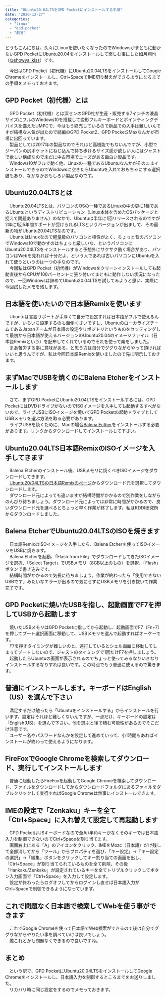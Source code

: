 ```yaml
---
title: "Ubuntu20.04LTSをGPD Pocketにインストールする手順"
date: "2020-12-27"
categories: 
  - "linux"
  - "gpd-pocket"
  - "戯言"
---
```


どうもこんにちは、久々にLinuxを使いたくなったのでWindowsがまともに動かないGPD PocketにUbuntu20.04をインストールして楽しむ事にした如月翔也（[@showya\_kiss](http://twitter.com/showya_kiss)）です。  
  
　今日はGPD Pocket（初代機）にUbuntu20.04LTSをインストールしてGoogle Chromeをインストールし、Ctrl+SpaceでIME切り替えができるようになるまでの手順をメモっておきます。  

## GPD Pocket（初代機）とは

　GPD Pocket（初代機）とは深センのGPD社が生産・販売する7インチの液晶サイズにフルのWindows10を搭載して変形フルキーボードとポインティングデバイスを備えたUMPCで、今はもう終売しているので新品での入手は難しいんですが結構な人気が出たので続編のGPD Pocket2、GPD Pocket2Maxなんかが市場に出回っています。  
　製品としては2017年の製品なのでそれほど高機能でもないんですが、小型でジーパンの尻ポケットにねじ込んで持ち歩けるサイズ感が欲しい人にはジャストで欲しい構成なので未だに中古市場でニーズがある面白い製品です。  
　Windows10がフルで動く他、Linuxの一種であるUbuntuなんかがそのままインストールできるのでWindowsに空きたらUbuntuを入れておもちゃにする選択肢もあり、なかなかおもしろい製品なのです。  

## Ubuntu20.04LTSとは

　Ubuntu20.04LTSとは、パソコンのOSの一種であるLinuxの中の更に1種であるUbuntuというディストリビューション（Linux本体を含めたOSパッケージと捉えて問題ありません）のなかで、Ubuntuは半年に1回リリースされるのですが2年に1回5年間サポートが受けられるLTSというバージョンが出まして、その最新の物がUbuntu20.04LTSなのです。  
　UbuntuはLinuxなので軽量級のパソコンと相性がよく、ちょっと昔のパソコンでWindows10で動かすのはちょっと厳しいな、というパソコンにUbuntu20.04LTSをインストールすると予想外にサクサク動く場合があり、パソコンはWebを見れれば十分だよ、という人であれば古いパソコンにUbuntuを入れて使うというのは一つの手なのです。  
　今回私はGPD Pocket（初代機）がWindowsをクリーンインストールしても起動直後からCPUが100パーセントに張り付いてまともに動作しない状況になったので、一回Windowsは諦めてUbuntu20.04LTSを試してみようと思い、実際に今回試したメモを残します。  

## 日本語を使いたいので日本語Remixを使います

　Ubuntuは言語サポートが手厚くて自分で設定すれば日本語がフルで使えるんですが、いちいち設定するのも面倒くさいですし、UbuntuのローカライズチームであるJapanチームが日本語の設定やリポジトリというものをセッティングして最初から日本語が使えるバージョンのUbuntu20.04のイメージファイル（日本語Remixという）を配布してくれているのでそれを使って楽をしました。  
　まあ苦労する事に意味がある、と思う方は自分でググりながらやって頂ければいいと思うんですが、私は今回日本語Remixを使いましたので先に明示しておきます。  

## まずMacでUSBを焼くのにBalena Etcherをインストールします

　さて、まずGPD PocketにUbuntu20.04LTSをインストールするには、GPD PocketにはDVDドライブがないのでISOイメージを入手しても起動するすべがないので、ライブUSBにISOイメージを焼いてGPD Pocketの起動ドライブとしてUSBメモリを選ぶ方法を取る必要があります。  
　ライブUSBを焼くために、Macの場合[Balena Ecther](https://www.balena.io/etcher/)をインストールする必要があります。リンクからダウンロードしてインストールして下さい。  

## Ubuntu20.04LTS日本語RemixのISOイメージを入手してきます

　Balena Etcherのインストール後、USBメモリに焼くべきISOイメージをダウンロードしてきます。  
　[Ubuntu20/04LTSの日本語Remixのページ](https://www.ubuntulinux.jp/News/ubuntu2004-ja-remix)からダウンロード元を選択してダウンロードします。  
　ダウンロード元によっても違いますが結構時間がかかるので別作業をしながらのんびり待ちましょう。ダウンロード元によっては非常に時間がかかるので、良いダウンロード元を選べるとちょっと早く作業が終了します。私はKDDI研究所からダウンロードしました。  

## Balena EtcherでUbuntu20.04LTSのISOを焼きます

　日本語RemixのISOイメージを入手したら、Balena Etcherを使ってISOイメージをUSBに焼きます。  
　Balena Etcherを起動、「Flash from File」でダウンロードしてきたISOイメージを選択、「Select Target」でUSBメモリ（8GB以上のもの）を選択、「Flash」ボタンで書き込みです。  
　結構時間がかかるので気長に待ちましょう。作業が終わったら「使用できないUSBです」みたいなエラーが出るので気にせずにUSBメモリを引き抜いて作業完了です。  

## GPD Pocketに焼いたUSBを指し、起動画面でF7を押してUSBから起動します

　焼いたUSBメモリはGPD Pocketに指してから起動し、起動画面でF7（Fn+7）を押してブート選択画面に移動して、USBメモリを選んで起動すればオーケーです。  
　F7を押すタイミングが難しいのと、連打しているとシェル画面に移動してしまってブートしないので、ジャストのタイミングで1回だけF7を押しましょう。  
　起動したらUbuntuの画面が表示されるのでちょっと使ってみるなりいきなりインストールするなりすれば良いです。この時点でもう普通に使えるので驚きます。  

## 普通にインストールします。キーボードはEnglish（US）を選んで下さい

　満足するだけ触ったら「Ubuntuをインストールする」からインストールを行います。設定はそれほど難しくないんですが、一点だけ、キーボードの設定は「English(US)」を選んで下さい。他を選ぶと後で積む可能性があるのでそこだけ注意です。  
　ユーザー名やパスワードなんかを設定して進めていって、小1時間もあればインストールが終わって使えるようになります。  

## FireFoxでGoogle Chromeを検索してダウンロード、実行してインストールします

　普通に起動したらFireFoxを起動してGoogle Chromeを検索してダウンロード、ファイルをダウンロードしてからダウンロードフォルダにあるファイルをダブルクリックして実行すればGoogle Chromeは無事にインストールできます。  

## IMEの設定で「Zenkaku」キーを全て「Ctrl+Space」に入れ替えて設定して再起動します

　GPD PocketはUSキーボードなので全角/半角キーがなくそのキーでは日本語入力を制御できないのでCtrl+Spaceを割り当てます。  
　画面右上にある「A」のアイコンをクリック、IMEをMozc（日本語）だけ残して全部消してから「ツール」からプロパティを選び、「キー設定」→「キー設定の選択」→「編集」ボタンをクリックしてキー割り当ての画面を出し、「Ctrl+Space」が割り当てられているものを全て削除、その後「Hankaku/Zenkaku」が設定されているキーを全てトリプルクリックしてボタン入力画面で「Ctrl+Space」を入力して設定します。  
　設定が終わったらログオフしてからログインし直せば日本語入力がCtrl+Spaceで制御できるようになっています。  

## これで問題なく日本語で検索してWebを使う事ができます

　これでGoogle Chromeを使って日本語でWeb検索ができるので後は自分でググりながらやりたい事を調べていけば良いでしょう。  
　艦これとかも問題なくできるので良いですね。  

## まとめ

　という訳で、GPD PocketにUbuntu20.04LTSをインストールしてGoogle Chromeをインストールし、日本語入力を制御するところまでをお送りしました。  
　リカバリ時に同じ設定をするのでメモっておきます。
